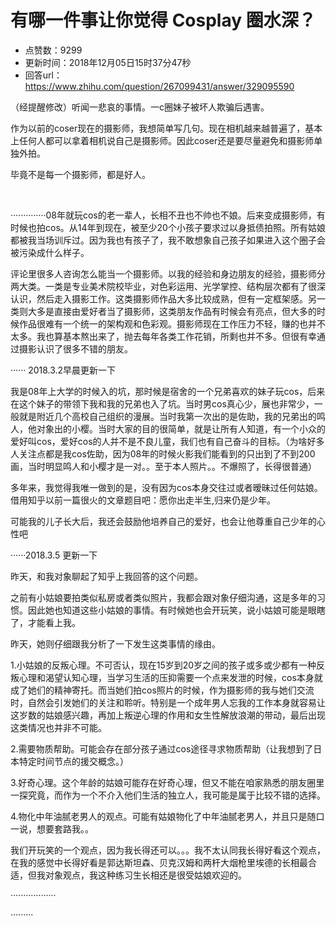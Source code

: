 # 有哪一件事让你觉得 Cosplay 圈水深？
- 点赞数：9299
- 更新时间：2018年12月05日15时37分47秒
- 回答url：https://www.zhihu.com/question/267099431/answer/329095590
<body>
 <p data-pid="H8Ky9NSm">（经提醒修改）听闻一悲哀的事情。一c圈妹子被坏人欺骗后遇害。</p>
 <p data-pid="Ha_DFiMB">作为以前的coser现在的摄影师，我想简单写几句。现在相机越来越普遍了，基本上任何人都可以拿着相机说自己是摄影师。因此coser还是要尽量避免和摄影师单独外拍。</p>
 <p data-pid="ZzI7eeO6">毕竟不是每一个摄影师，都是好人。</p>
 <p class="ztext-empty-paragraph"><br></p>
 <p data-pid="oBJcktqi">··············08年就玩cos的老一辈人，长相不丑也不帅也不娘。后来变成摄影师，有时候也拍cos。从14年到现在，被至少20个小孩子要求过以身抵债拍照。所有姑娘都被我当场训斥过。因为我也有孩子了，我不敢想象自己孩子如果进入这个圈子会被污染成什么样子。</p>
 <p data-pid="l6zzYHhA">评论里很多人咨询怎么能当一个摄影师。以我的经验和身边朋友的经验，摄影师分两大类。一类是专业美术院校毕业，对色彩运用、光学掌控、结构层次都有了很深认识，然后走入摄影工作。这类摄影师作品大多比较成熟，但有一定框架感。另一类则大多是直接由爱好者当了摄影师，这类朋友作品有时候会有亮点，但大多的时候作品很难有一个统一的架构观和色彩观。摄影师现在工作压力不轻，赚的也并不太多。我也算基本熬出来了，抛去每年各类工作花销，所剩也并不多。但很有幸通过摄影认识了很多不错的朋友。</p>
 <p data-pid="3dImSAa_">······ 2018.3.2早晨更新一下</p>
 <p data-pid="gr8io-0e">我是08年上大学的时候入的坑，那时候是宿舍的一个兄弟喜欢的妹子玩cos，后来在这个妹子的带领下我和我的兄弟也入了坑。当时男cos真心少，展也非常少，一般就是附近几个高校自己组织的漫展。当时我第一次出的是佐助，我的兄弟出的鸣人，他对象出的小樱。当时大家的目的很简单，就是让所有人知道，有一个小众的爱好叫cos，爱好cos的人并不是不良儿童，我们也有自己奋斗的目标。（为啥好多人关注点都是我cos佐助，因为08年的时候火影我们能看到的只出到了不到200画，当时明显鸣人和小樱才是一对。。至于本人照片。。不爆照了，长得很普通）</p>
 <p data-pid="XK2ufZJf">多年来，我觉得我唯一做到的是，没有因为cos本身交往过或者暧昧过任何姑娘。借用知乎以前一篇很火的文章题目吧：愿你出走半生,归来仍是少年。</p>
 <p data-pid="qKE1fiI6">可能我的儿子长大后，我还会鼓励他培养自己的爱好，也会让他尊重自己少年的心性吧</p>
 <p data-pid="HgYy7omR">······2018.3.5 更新一下</p>
 <p data-pid="dboH0NRQ">昨天，和我对象聊起了知乎上我回答的这个问题。</p>
 <p data-pid="nQoFTD86">之前有小姑娘要拍类似私房或者类似照片，我都会跟对象仔细沟通，这是多年的习惯。因此她也知道这些小姑娘的事情。有时候她也会开玩笑，说小姑娘可能是眼瞎了，才能看上我。</p>
 <p data-pid="Z33qwBWe">昨天，她则仔细跟我分析了一下发生这类事情的缘由。</p>
 <p data-pid="MLYdL8Sp">1.小姑娘的反叛心理。不可否认，现在15岁到20岁之间的孩子或多或少都有一种反叛心理和渴望认知心理，当学习生活的压抑需要一个点来发泄的时候，cos本身就成了她们的精神寄托。而当她们拍cos照片的时候，作为摄影师的我与她们交流时，自然会引发她们的关注和聆听。特别是一个成年男人忘我的工作本身就容易让这岁数的姑娘感兴趣，再加上叛逆心理的作用和女生性解放浪潮的带动，最后出现这类情况也并非不可能。</p>
 <p data-pid="rHQK3n-8">2.需要物质帮助。可能会存在部分孩子通过cos途径寻求物质帮助（让我想到了日本特定时间节点的援交概念。）</p>
 <p data-pid="cqzemtsg">3.好奇心理。这个年龄的姑娘可能存在好奇心理，但又不能在咱家熟悉的朋友圈里一探究竟，而作为一个不介入他们生活的独立人，我可能是属于比较不错的选择。</p>
 <p data-pid="YsFhALWM">4.物化中年油腻老男人的观点。可能有姑娘物化了中年油腻老男人，并且只是随口一说，想要套路我。。</p>
 <p data-pid="5LEbhfAC">我们开玩笑的一个观点，因为我长得还可以。。。我不太认同我长得好看这个观点，在我的感觉中长得好看是郭达斯坦森、贝克汉姆和两杆大烟枪里埃德的长相最合适，但我对象观点，我这种练习生长相还是很受姑娘欢迎的。</p>
 <p data-pid="KraQRifi">··················</p>
 <p data-pid="lqwfivAA">·········</p>
</body>